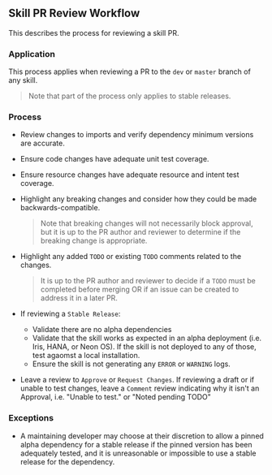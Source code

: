 ## Skill PR Review Workflow
This describes the process for reviewing a skill PR.

### Application
This process applies when reviewing a PR to the `dev` or `master` branch of any skill.
> Note that part of the process only applies to stable releases.

### Process
- Review changes to imports and verify dependency minimum versions are accurate.
- Ensure code changes have adequate unit test coverage.
- Ensure resource changes have adequate resource and intent test coverage.
- Highlight any breaking changes and consider how they could be made backwards-compatible.
  > Note that breaking changes will not necessarily block approval, but it is up to the
    PR author and reviewer to determine if the breaking change is appropriate.
- Highlight any added `TODO` or existing `TODO` comments related to the changes.
  > It is up to the PR author and reviewer to decide if a `TODO` must be completed
    before merging OR if an issue can be created to address it in a later PR.
- If reviewing a `Stable Release`:

  - Validate there are no alpha dependencies
  - Validate that the skill works as expected in an alpha deployment (i.e. Iris, HANA, or Neon OS).
    If the skill is not deployed to any of those, test agaomst a local installation.
  - Ensure the skill is not generating any `ERROR` or `WARNING` logs.
- Leave a review to `Approve` or `Request Changes`. If reviewing a draft or if unable to test 
  changes, leave a `Comment` review indicating why it isn't an Approval, 
  i.e. "Unable to test." or "Noted pending TODO"

### Exceptions
- A maintaining developer may choose at their discretion to allow a pinned alpha
  dependency for a stable release if the pinned version has been adequately 
  tested, and it is unreasonable or impossible to use a stable release for the
  dependency.